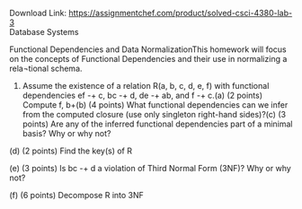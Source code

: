Download Link: https://assignmentchef.com/product/solved-csci-4380-lab-3
<br>
Database Systems

Functional Dependencies and Data NormalizationThis homework will focus on the concepts of Functional Dependencies and their use in normalizing a rela¬tional schema.

1. Assume the existence of a relation R(a, b, c, d, e, f) with functional dependencies ef -+ c, bc -+ d, de -+ ab, and f -+ c.(a) (2 points) Compute f, b+(b) (4 points) What functional dependencies can we infer from the computed closure (use only singleton right-hand sides)?(c) (3 points) Are any of the inferred functional dependencies part of a minimal basis? Why or why not?

(d) (2 points) Find the key(s) of R

(e) (3 points) Is bc -+ d a violation of Third Normal Form (3NF)? Why or why not?

(f) (6 points) Decompose R into 3NF